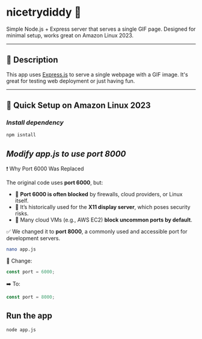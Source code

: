 # nicetrydiddy 👀

Simple Node.js + Express server that serves a single GIF page. Designed for minimal setup, works great on Amazon Linux 2023.

---

## 🧾 Description

This app uses [Express.js](https://expressjs.com/) to serve a single webpage with a GIF image. It's great for testing web deployment or just having fun.

---

## 🚀 Quick Setup on Amazon Linux 2023

### *Install dependency*

```bash
npm isntall
```

## *Modify app.js to use port 8000*

❗ Why Port 6000 Was Replaced

The original code uses **port 6000**, but:

- 🚫 **Port 6000 is often blocked** by firewalls, cloud providers, or Linux itself.
- 🔐 It’s historically used for the **X11 display server**, which poses security risks.
- 🧱 Many cloud VMs (e.g., AWS EC2) **block uncommon ports by default**.

✅ We changed it to **port 8000**, a commonly used and accessible port for development servers.

```bash
nano app.js
```

🔧 Change:

```js
const port = 6000;
```

➡️ To:

```js
const port = 8000;
```

## Run the app
```bash
node app.js
```
